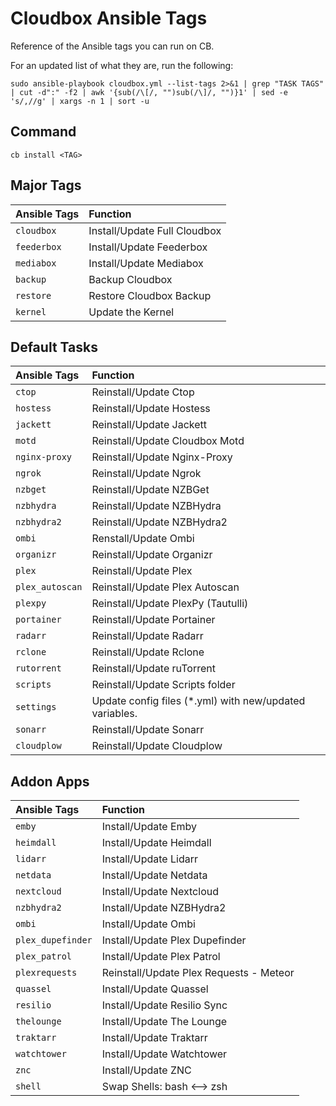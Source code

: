 # Cloudbox Ansible Tags

Reference of the Ansible tags you can run on CB.

For an updated list of what they are, run the following:

```text
sudo ansible-playbook cloudbox.yml --list-tags 2>&1 | grep "TASK TAGS" | cut -d":" -f2 | awk '{sub(/\[/, "")sub(/\]/, "")}1' | sed -e 's/,//g' | xargs -n 1 | sort -u
```

## Command

```text
cb install <TAG>
```

## Major Tags

| Ansible Tags | Function |
| :--- | :--- |
| `cloudbox` | Install/Update Full Cloudbox |
| `feederbox` | Install/Update Feederbox |
| `mediabox` | Install/Update Mediabox |
| `backup` | Backup Cloudbox |
| `restore` | Restore Cloudbox Backup |
| `kernel` | Update the Kernel |

## Default Tasks

| Ansible Tags | Function |
| :--- | :--- |
| `ctop` | Reinstall/Update Ctop |
| `hostess` | Reinstall/Update Hostess |
| `jackett` | Reinstall/Update Jackett |
| `motd` | Reinstall/Update Cloudbox Motd |
| `nginx-proxy` | Reinstall/Update Nginx-Proxy |
| `ngrok` | Reinstall/Update Ngrok |
| `nzbget` | Reinstall/Update NZBGet |
| `nzbhydra` | Reinstall/Update NZBHydra |
| `nzbhydra2` | Reinstall/Update NZBHydra2 |
| `ombi` | Renstall/Update Ombi |
| `organizr` | Reinstall/Update Organizr |
| `plex` | Reinstall/Update Plex |
| `plex_autoscan` | Reinstall/Update Plex Autoscan |
| `plexpy` | Reinstall/Update PlexPy \(Tautulli\) |
| `portainer` | Reinstall/Update Portainer |
| `radarr` | Reinstall/Update Radarr |
| `rclone` | Reinstall/Update Rclone |
| `rutorrent` | Reinstall/Update ruTorrent |
| `scripts` | Reinstall/Update Scripts folder |
| `settings` | Update config files \(\*.yml\) with new/updated variables. |
| `sonarr` | Reinstall/Update Sonarr |
| `cloudplow` | Reinstall/Update Cloudplow |

## Addon Apps

| Ansible Tags | Function |
| :--- | :--- |
| `emby` | Install/Update Emby |
| `heimdall` | Install/Update Heimdall |
| `lidarr` | Install/Update Lidarr |
| `netdata` | Install/Update Netdata |
| `nextcloud` | Install/Update Nextcloud |
| `nzbhydra2` | Install/Update NZBHydra2 |
| `ombi` | Install/Update Ombi |
| `plex_dupefinder` | Install/Update Plex Dupefinder |
| `plex_patrol` | Install/Update Plex Patrol |
| `plexrequests` | Reinstall/Update Plex Requests - Meteor |
| `quassel` | Install/Update Quassel |
| `resilio` | Install/Update Resilio Sync |
| `thelounge` | Install/Update The Lounge |
| `traktarr` | Install/Update Traktarr |
| `watchtower` | Install/Update Watchtower |
| `znc` | Install/Update ZNC |
| `shell` | Swap Shells: bash &lt;--&gt; zsh |

